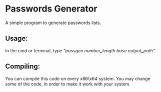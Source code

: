 # Passwords Generator
A simple program to generate passwords lists.

## Usage:
In the cmd or terminal, type *"passgen number_length base output_path"*.

## Compiling:
You can compile this code on every x86\x64 system. You may change some of the code, in order to make it work with your system.

